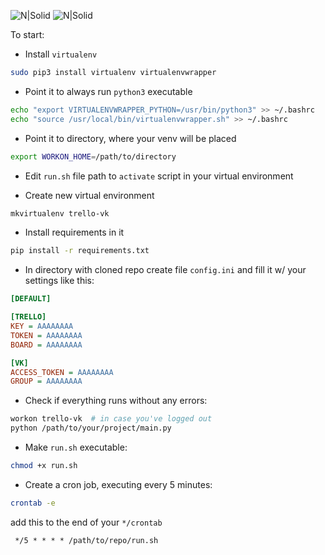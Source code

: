 ![N|Solid](https://img.shields.io/pypi/l/py-vkontakte.svg)
![N|Solid](https://img.shields.io/pypi/pyversions/py-vkontakte.svg)

To start:
- Install `virtualenv`
```bash
sudo pip3 install virtualenv virtualenvwrapper
```

- Point it to always run `python3` executable
```bash
echo "export VIRTUALENVWRAPPER_PYTHON=/usr/bin/python3" >> ~/.bashrc
echo "source /usr/local/bin/virtualenvwrapper.sh" >> ~/.bashrc
```

- Point it to directory, where your venv will be placed
```bash
export WORKON_HOME=/path/to/directory
```

- Edit `run.sh` file path to `activate` script in your virtual environment

- Create new virtual environment
```bash
mkvirtualenv trello-vk
```
- Install requirements in it
```bash
pip install -r requirements.txt
```

- In directory with cloned repo create file `config.ini` and fill it w/ your settings like this:
```ini
[DEFAULT]

[TRELLO]
KEY = AAAAAAAA
TOKEN = AAAAAAAA
BOARD = AAAAAAAA

[VK]
ACCESS_TOKEN = AAAAAAAA
GROUP = AAAAAAAA
```

- Check if everything runs without any errors:
```bash
workon trello-vk  # in case you've logged out
python /path/to/your/project/main.py
```

- Make `run.sh` executable:
```bash
chmod +x run.sh
```

- Create a cron job, executing every 5 minutes:
```bash
crontab -e
```
add this to the end of your `*/crontab`
```
 */5 * * * * /path/to/repo/run.sh
```
